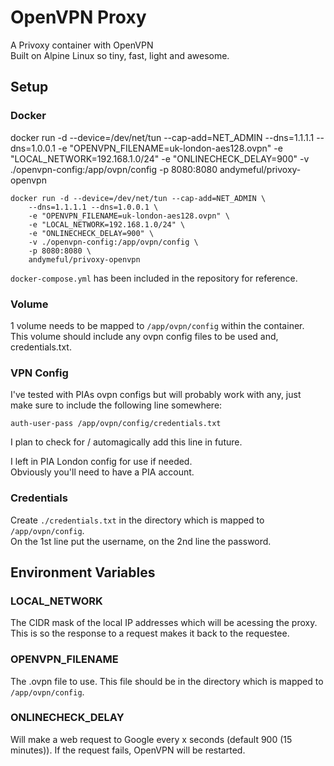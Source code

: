 # OpenVPN Proxy
A Privoxy container with OpenVPN  
Built on Alpine Linux so tiny, fast, light and awesome.

## Setup

### Docker

docker run -d --device=/dev/net/tun --cap-add=NET_ADMIN --dns=1.1.1.1 --dns=1.0.0.1 -e "OPENVPN_FILENAME=uk-london-aes128.ovpn" -e "LOCAL_NETWORK=192.168.1.0/24" -e "ONLINECHECK_DELAY=900" -v ./openvpn-config:/app/ovpn/config -p 8080:8080 andymeful/privoxy-openvpn


```
docker run -d --device=/dev/net/tun --cap-add=NET_ADMIN \
	--dns=1.1.1.1 --dns=1.0.0.1 \
    -e "OPENVPN_FILENAME=uk-london-aes128.ovpn" \
    -e "LOCAL_NETWORK=192.168.1.0/24" \
    -e "ONLINECHECK_DELAY=900" \
    -v ./openvpn-config:/app/ovpn/config \
    -p 8080:8080 \
    andymeful/privoxy-openvpn
```
`docker-compose.yml` has been included in the repository for reference.  

### Volume
1 volume needs to be mapped to `/app/ovpn/config` within the container.  
This volume should include any ovpn config files to be used and, credentials.txt.

### VPN Config
I've tested with PIAs ovpn configs but will probably work with any, just make sure to include the following line somewhere:
```
auth-user-pass /app/ovpn/config/credentials.txt
```
I plan to check for / automagically add this line in future.

I left in PIA London config for use if needed.  
Obviously you'll need to have a PIA account.

### Credentials
Create `./credentials.txt` in the directory which is mapped to `/app/ovpn/config`.   
On the 1st line put the username, on the 2nd line the password.

## Environment Variables

### LOCAL_NETWORK
The CIDR mask of the local IP addresses which will be acessing the proxy. This is so the response to a request makes it back to the requestee.

### OPENVPN_FILENAME
The .ovpn file to use. This file should be in the directory which is mapped to `/app/ovpn/config`.

### ONLINECHECK_DELAY
Will make a web request to Google every x seconds (default 900 (15 minutes)). If the request fails, OpenVPN will be restarted.